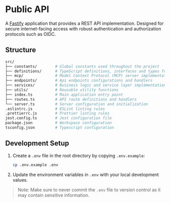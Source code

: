 # Public API

A [Fastify](https://fastify.dev/) application that provides a REST API implementation. Designed for secure internet-facing access with robust authentication and authorization protocols such as OIDC.

## Structure

```bash
src/
├── constants/        # Global constants used throughout the project
├── definitions/      # TypeScript definitions, interfaces and types for type safety
├── mcp/              # Model Context Protocol (MCP) server implementation and resources
├── endpoints/        # Api endpoints configurations and handlers
├── services/         # Business logic and service layer implementations
├── utils/            # Reusable utility functions
├── index.ts          # Main application entry point
├── routes.ts         # API route definitions and handlers
└── server.ts         # Server configuration and initialization
.eslintrc.js          # ESLint linting rules
.prettierrc.js        # Prettier linting rules
jest.config.ts        # Jest configuration file
package.json          # Workspace configuration
tsconfig.json         # Typescript configuration
```

## Development Setup

1. Create a `.env` file in the root directory by copying `.env.example`:

   ```bash
   cp .env.example .env
   ```

2. Update the environment variables in `.env` with your local development values.

> Note: Make sure to never commit the `.env` file to version control as it may contain sensitive information.
